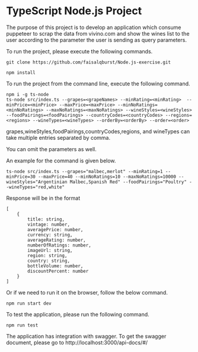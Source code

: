 # TypeScript Node.js Project

The purpose of this project is to develop an application which consume puppeteer to scrap the data from vivino.com and show the wines list to the user according to the parameter the user is sending as query parameters.

To run the project, please execute the following commands.

```
git clone https://github.com/faisalqburst/Node.js-exercise.git
```

```
npm install
```

To run the project from the command line, execute the following command.

```
npm i -g ts-node
ts-node src/index.ts --grapes=<grapeNames> --minRating=<minRating>  --minPrice=<minPrice> --maxPrice=<maxPrice> --minNoRatings=<minNoRatings> --maxNoRatings=<maxNoRatings> --wineStyles=<wineStyles> --foodPairings=<foodPairings> --countryCodes=<countryCodes> --regions=<regions> --wineTypes=<wineTypes> --orderBy=<orderBy> --order=<order>
```

grapes,wineStyles,foodPairings,countryCodes,regions, and wineTypes can take multiple entries separated by comma.

You can omit the parameters as well.

An example for the command is given below.

```
ts-node src/index.ts --grapes="malbec,merlot" --minRating=1 --minPrice=30 --maxPrice=40 --minNoRatings=10 --maxNoRatings=10000 --wineStyles="Argentinian Malbec,Spanish Red" --foodPairings="Poultry" --wineTypes="red,white"
```

Response will be in the format

```
[
    {
        title: string,
        vintage: number,
        averagePrice: number,
        currency: string,
        averageRating: number,
        numberOfRatings: number,
        imageUrl: string,
        region: string,
        country: string,
        bottleVolume: number,
        discountPercent: number
    }
]
```

Or if we need to run it on the browser, follow the below command.

```
npm run start dev
```

To test the application, please run the following command.

```
npm run test
```

The application has integration with swagger. To get the swagger document, please go to http://localhost:3000/api-docs/#/
